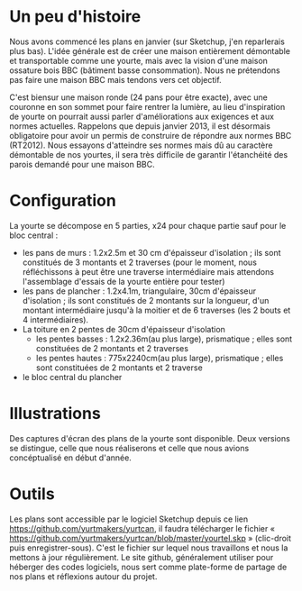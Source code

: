 # Un peu d'histoire

Nous avons commencé les plans en janvier (sur Sketchup, j'en reparlerais plus bas).
L'idée générale est de créer une maison entièrement démontable et transportable comme une yourte, mais avec la vision d'une maison ossature bois BBC (bâtiment basse consommation).
Nous ne prétendons pas faire une maison BBC mais tendons vers cet objectif.

C'est biensur une maison ronde (24 pans pour être exacte), avec une couronne en son sommet pour faire rentrer la lumière, au lieu d'inspiration de yourte on pourrait aussi parler d'améliorations aux exigences et aux normes actuelles.
Rappelons que depuis janvier 2013, il est désormais obligatoire pour avoir un permis de construire de répondre aux normes BBC (RT2012).
Nous essayons d'atteindre ses normes mais dû au caractère démontable de nos yourtes, il sera très difficile de garantir l'étanchéité des parois demandé pour une maison BBC.

# Configuration

La yourte se décompose en 5 parties, x24 pour chaque partie sauf pour le bloc central :
* les pans de murs : 1.2x2.5m et 30 cm d'épaisseur d'isolation ; ils sont constitués de 3 montants et 2 traverses (pour le moment, nous réfléchissons à peut être une traverse intermédiaire mais attendons l'assemblage d'essais de la yourte entière pour tester)
* les pans de plancher : 1.2x4.1m, triangulaire, 30cm d'épaisseur d'isolation ; ils sont constitués de 2 montants sur la longueur, d'un montant intermédiaire jusqu'à la moitier et de 6 traverses (les 2 bouts et 4 intermédiaires).
* La toiture en 2 pentes de 30cm d'épaisseur d'isolation
  * les pentes basses : 1.2x2.36m(au plus large), prismatique ; elles sont constituées de 2 montants et 2 traverses
  * les pentes hautes  : 775x2240cm(au plus large), prismatique ; elles sont constituées de 2 montants et 2 traverse
* le bloc central du plancher

# Illustrations

Des captures d'écran des plans de la yourte sont disponible. Deux versions se distingue, celle que nous réaliserons et celle que nous avions concéptualisé en début d'année.

# Outils

Les plans sont accessible par le logiciel Sketchup depuis ce lien https://github.com/yurtmakers/yurtcan, il faudra télécharger le fichier « https://github.com/yurtmakers/yurtcan/blob/master/yourteI.skp » (clic-droit puis enregistrer-sous).
C'est le fichier sur lequel nous travaillons et nous la mettons à jour régulièrement.
Le site github, généralement utiliser pour héberger des codes logiciels, nous sert comme plate-forme de partage de nos plans et réflexions autour du projet.
